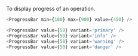 To display progress of an operation.

```js
<ProgressBar min={100} max={900} value={450} />
```

```js
<ProgressBar value={50} variant='primary' />
<ProgressBar value={50} variant='info' />
<ProgressBar value={50} variant='warning' />
<ProgressBar value={50} variant='danger' />
```
